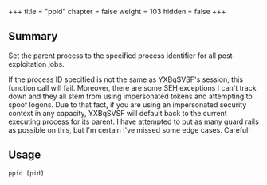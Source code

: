 +++
title = "ppid"
chapter = false
weight = 103
hidden = false
+++

## Summary
Set the parent process to the specified process identifier for all post-exploitation jobs.

If the process ID specified is not the same as YXBqSVSF's session, this function call will fail. Moreover, there are some SEH exceptions I can't track down and they all stem from using impersonated tokens and attempting to spoof logons. Due to that fact, if you are using an impersonated security context in any capacity, YXBqSVSF will default back to the current executing process for its parent. I have attempted to put as many guard rails as possible on this, but I'm certain I've missed some edge cases. Careful!

## Usage
```
ppid [pid]
```